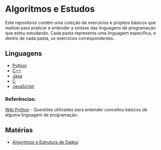  # Algoritmos e Estudos
Este repositório contém uma coleção de exercícios e projetos básicos que realizei para praticar e entender a sintaxe das linguagens de programação que estou estudando. Cada pasta representa uma linguagem específica, e dentro de cada pasta, os exercícios correspondentes.

## Linguagens

- [Python](./Python)
- [C++](./C++)
- [Java](./Java)
- [C](./C)
- [JavaScript](./JavaScript)

### Referências:
[Wiki Python](./https://wiki.python.org.br/ListaDeExercicios) - Questões utilizadas para entender conceitos básicos de alguma linguagem de programação.

## Matérias
  
- [Algoritmos e Estrutura de Dados](./Algoritmos%20e%20Est.%20de%20Dados)


